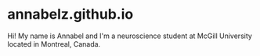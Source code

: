 # annabelz.github.io
Hi! My name is Annabel and I'm a neuroscience student at McGill University located in Montreal, Canada.
